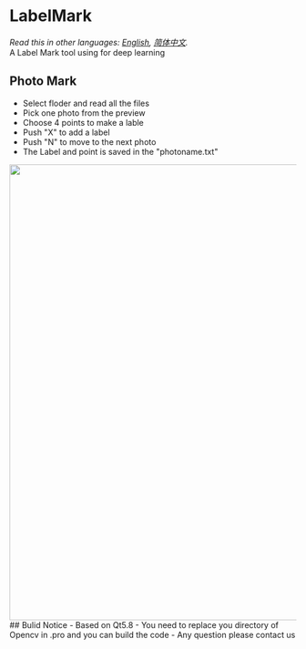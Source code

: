 # LabelMark  
*Read this in other languages: [English](README.md), [简体中文](README-zh.md).*  
A Label Mark tool using for deep learning   
## Photo Mark  
- Select floder and read all the files
- Pick one photo from the preview
- Choose 4 points to make a lable
- Push "X" to add a label
- Push "N" to move to the next photo
- The Label and point is saved in the "photoname.txt"
     
<img src="images/show.gif" width = "800" align=center />
## Bulid Notice
- Based on Qt5.8
- You need to replace you directory of Opencv in .pro and you can build the code
- Any question please contact us